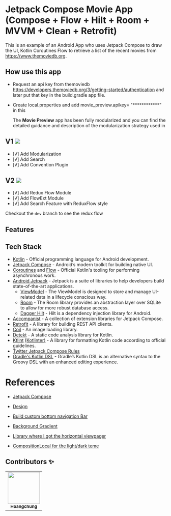 # Jetpack Compose Movie App (Compose + Flow + Hilt + Room + MVVM + Clean + Retrofit)


This is an example of an Android App who uses Jetpack Compose to draw the UI, Kotlin Coroutines Flow to retrieve a list of the recent movies from https://www.themoviedb.org.

## How use this app
- Request an api key from themoviedb https://developers.themoviedb.org/3/getting-started/authentication and later put that key in the build.gradle app file.
- Create local.properties and add movie_preview.apikey=  "************" in this

  The **Movie Preview** app has been fully modularized and you can find the detailed guidance and
  description of the modularization strategy used in

## V1 ![](https://geps.dev/progress/100)
- [√] Add Modularization
- [√] Add Search
- [√] Add Convention Plugin

## V2 ![](https://geps.dev/progress/100)
- [√] Add Redux Flow Module
- [√] Add FlowExt Module
- [√] Add Search Feature with ReduxFlow style

Checkout the `dev` branch to see the redux flow

## Features

## Tech Stack

- [Kotlin](https://kotlinlang.org/) - Official programming language for Android development.
- [Jetpack Compose](https://developer.android.com/jetpack/compose) - Android’s modern toolkit for building native UI.
- [Coroutines](https://kotlinlang.org/docs/reference/coroutines-overview.html) and [Flow](https://kotlinlang.org/docs/reference/coroutines/flow.html#asynchronous-flow) - Official Kotlin's tooling for performing asynchronous work.
- [Android Jetpack](https://developer.android.com/jetpack) - Jetpack is a suite of libraries to help developers build state-of-the-art applications.
    - [ViewModel](https://developer.android.com/topic/libraries/architecture/viewmodel) - The ViewModel is designed to store and manage UI-related data in a lifecycle conscious way.
    - [Room](https://developer.android.com/topic/libraries/architecture/room) - The Room library provides an abstraction layer over SQLite to allow for more robust database access.
    - [Dagger Hilt](https://developer.android.com/training/dependency-injection/hilt-android) - Hilt is a dependency injection library for Android.
- [Accompanist](https://github.com/google/accompanist) - A collection of extension libraries for Jetpack Compose.
- [Retrofit](https://github.com/square/retrofit) - A library for building REST API clients.
- [Coil](https://github.com/coil-kt/coil) - An image loading library.
- [Detekt](https://github.com/detekt/detekt) - A static code analysis library for Kotlin.
- [Ktlint](https://github.com/pinterest/ktlint) [(Kotlinter)](https://github.com/jeremymailen/kotlinter-gradle) - A library for formatting Kotlin code according to official guidelines.
- [Twitter Jetpack Compose Rules](https://twitter.github.io/compose-rules/)
- [Gradle's Kotlin DSL](https://docs.gradle.org/current/userguide/kotlin_dsl.html) - Gradle’s Kotlin DSL is an alternative syntax to the Groovy DSL with an enhanced editing experience.

# References

- [Jetpack Compose](https://developer.android.com/jetpack/compose)

- [Design](https://dribbble.com/shots/18839708-Movie-Tickets-Mobile-App)

- [Build custom bottom navigation Bar](https://www.boltuix.com/2022/08/custom-bottom-navigation-bar.html)

- [Background Gradient](https://semicolonspace.com/android-jetpack-compose-gradient/)

- [Library where I got the horizontal viewpager](https://github.com/google/accompanist)

- [CompositionLocal for the light/dark teme](https://developer.android.com/jetpack/compose/compositionlocal)


## Contributors ✨

<!-- ALL-CONTRIBUTORS-LIST:START - Do not remove or modify this section -->
<!-- prettier-ignore-start -->
<!-- markdownlint-disable -->
<table>
  <tr>
    <td align="center"><a href="https://github.com/hoangchungk53qx1"><img src="https://avatars.githubusercontent.com/hoangchungk53qx1" width="100px;" alt=""/><br /><sub><b>Hoangchung</b></sub></a><br /></td>
  </tr>
</table>
